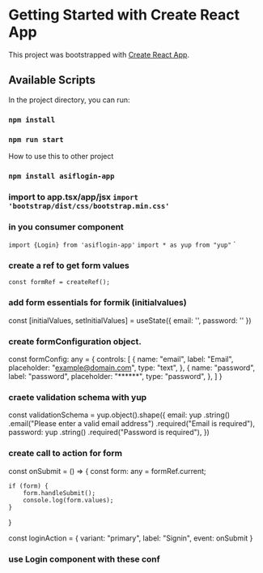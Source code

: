 # Getting Started with Create React App

This project was bootstrapped with [Create React App](https://github.com/facebook/create-react-app).

## Available Scripts

In the project directory, you can run:

### `npm install`
### `npm run start`


How to use this to other project

### `npm install asiflogin-app`

### import to app.tsx/app/jsx `import 'bootstrap/dist/css/bootstrap.min.css'`

### in you consumer component
`import {Login} from 'asiflogin-app'`
`import * as yup from "yup"`
`
### create a ref to get form values
`const formRef = createRef();`

### add form essentials for formik (initialvalues)
const [initialValues, setInitialValues] = useState({
    email: '',
    password: ''
  })


### create formConfiguration object. 
const formConfig: any = {
    controls: [
        {
        name: "email",
        label: "Email",
        placeholder: "example@domain.com",
        type: "text",
        },
        {
        name: "password",
        label: "password",
        placeholder: "******",
        type: "password",
        },
    ]
}

### craete validation schema with yup
const validationSchema = yup.object().shape({
    email: yup
        .string()
        .email("Please enter a valid email address")
        .required("Email is required"),
    password: yup
        .string()
        .required("Password is required"),
})

### create call to action for form
const onSubmit = () => {
    const form: any = formRef.current;

    if (form) {
        form.handleSubmit();
        console.log(form.values);
    }
}

const loginAction = {
    variant: "primary",
    label: "Signin",
    event: onSubmit
}

### use Login component with these conf
<Login
    formRef={formRef}
    initialValues={initialValues}
    formConfig={formConfig}
    validationSchema={validationSchema}
    loginAction={loginAction}
/>
